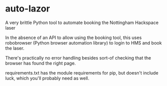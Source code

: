 # auto-lazor
A very brittle Python tool to automate booking the Nottingham Hackspace laser

In the absence of an API to allow using the booking tool, this uses robobrowser (Python browser automation library) to login to HMS and book the laser.

There's practically no error handling besides sort-of checking that the browser has found the right page.

requirements.txt has the module requirements for pip, but doesn't include luck, which you'll probably need as well.
